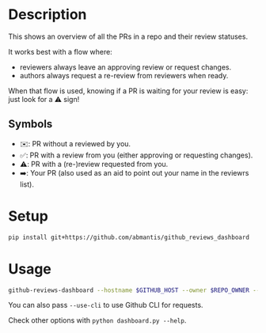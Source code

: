 # Description

This shows an overview of all the PRs in a repo and their review statuses. 

It works best with a flow where:
- reviewers always leave an approving review or request changes.
- authors always request a re-review from reviewers when ready.

When that flow is used, knowing if a PR is waiting for your review is easy: just look for a ⚠️ sign! 

## Symbols

- ✉️: PR without a reviewed by you.
- ✅: PR with a review from you (either approving or requesting changes).
- ⚠️: PR with a (re-)review requested from you.
- ➡️: Your PR (also used as an aid to point out your name in the reviewrs list).


# Setup

```bash
pip install git+https://github.com/abmantis/github_reviews_dashboard
```

# Usage

```bash
github-reviews-dashboard --hostname $GITHUB_HOST --owner $REPO_OWNER --repository $REPO_NAME
```

You can also pass `--use-cli` to use Github CLI for requests.

Check other options with `python dashboard.py --help`.

